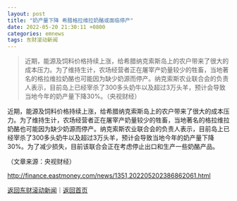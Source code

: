 ```yaml
---
layout: post
title: "奶产量下降 希腊格拉维拉奶酪或面临停产"
date: 2022-05-20 21:30:11 +0800
categories: emnews
tags: 东财滚动新闻
---
```

> 近期，能源及饲料价格持续上涨，给希腊纳克索斯岛上的农户带来了很大的成本压力。为了维持生计，农场经营者正在屠宰产奶量较少的牲畜，当地著名的格拉维拉奶酪也可能因为缺少奶源而停产。纳克索斯农业联合会的负责人表示，目前岛上已经宰杀了300多头奶牛以及超过3万头羊，预计会导致当地今年的奶产量下降30%。（央视财经）

<p>近期，能源及饲料价格持续上涨，给希腊纳克索斯岛上的农户带来了很大的成本压力。为了维持生计，农场经营者正在屠宰产奶量较少的牲畜，当地著名的格拉维拉奶酪也可能因为缺少奶源而停产。纳克索斯农业联合会的负责人表示，目前岛上已经宰杀了300多头奶牛以及超过3万头羊，预计会导致当地今年的奶产量下降30%。为了减少损失，目前该联合会正在考虑停止出口和生产一些奶酪产品。</p><p class="em_media">（文章来源：央视财经）</p>

<http://finance.eastmoney.com/news/1351,202205202386862061.html>

[返回东财滚动新闻](//finews.withounder.com/emnews/)｜[返回首页](//finews.withounder.com/)